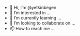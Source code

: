 - 👋 Hi, I’m @yetkinbegen
- 👀 I’m interested in ...
- 🌱 I’m currently learning ...
- 💞️ I’m looking to collaborate on ...
- 📫 How to reach me ...

<!---
yetkinbegen/yetkinbegen is a ✨ special ✨ repository because its `README.md` (this file) appears on your GitHub profile.
You can click the Preview link to take a look at your changes.
--->
